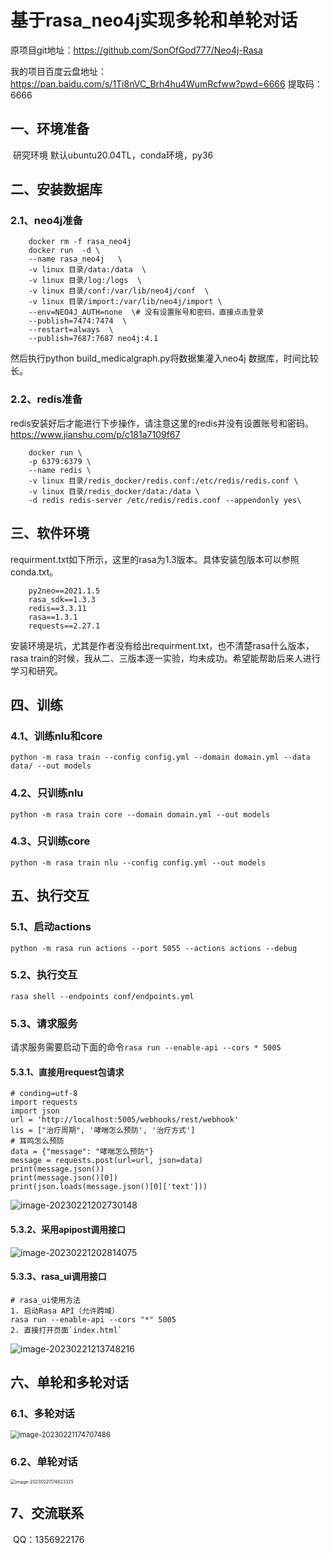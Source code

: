 # 基于rasa_neo4j实现多轮和单轮对话

原项目git地址：https://github.com/SonOfGod777/Neo4j-Rasa

我的项目百度云盘地址：https://pan.baidu.com/s/1Ti8nVC_Brh4hu4WumRcfww?pwd=6666 提取码：6666
## 一、环境准备

​	研究环境 默认ubuntu20.04TL，conda环境，py36

## 二、安装数据库

### 2.1、neo4j准备

```
	docker rm -f rasa_neo4j
	docker run  -d \
	--name rasa_neo4j   \
	-v linux 目录/data:/data  \
	-v linux 目录/log:/logs  \
	-v linux 目录/conf:/var/lib/neo4j/conf  \
	-v linux 目录/import:/var/lib/neo4j/import \
	--env=NEO4J_AUTH=none  \# 没有设置账号和密码，直接点击登录
	--publish=7474:7474  \
	--restart=always  \
	--publish=7687:7687 neo4j:4.1
```

然后执行python build_medicalgraph.py将数据集灌入neo4j 数据库，时间比较长。

### 2.2、redis准备

​	redis安装好后才能进行下步操作，请注意这里的redis并没有设置账号和密码。https://www.jianshu.com/p/c181a7109f67

```
	docker run \
	-p 6379:6379 \
	--name redis \
	-v linux 目录/redis_docker/redis.conf:/etc/redis/redis.conf \
	-v linux 目录/redis_docker/data:/data \
	-d redis redis-server /etc/redis/redis.conf --appendonly yes\
```

## 三、软件环境

​	requirment.txt如下所示，这里的rasa为1.3版本。具体安装包版本可以参照conda.txt。

```
	py2neo==2021.1.5
	rasa_sdk==1.3.3
	redis==3.3.11
	rasa==1.3.1
	requests==2.27.1
```

​	安装环境是坑，尤其是作者没有给出requirment.txt，也不清楚rasa什么版本，rasa train的时候，我从二、三版本逐一实验，均未成功。希望能帮助后来人进行学习和研究。

## 四、训练

### 4.1、训练nlu和core

`python -m rasa train --config config.yml --domain domain.yml --data data/ --out models`

### 4.2、只训练nlu

`python -m rasa train core --domain domain.yml --out models`

### 4.3、只训练core

`python -m rasa train nlu --config config.yml --out models`

## 五、执行交互

### 5.1、启动actions

`python -m rasa run actions --port 5055 --actions actions --debug`

### 5.2、执行交互

`rasa shell --endpoints conf/endpoints.yml`

### 5.3、请求服务

请求服务需要启动下面的命令`rasa run --enable-api --cors * 5005`

#### 5.3.1、直接用request包请求

```
# conding=utf-8
import requests
import json
url = 'http://localhost:5005/webhooks/rest/webhook'
lis = ["治疗周期", '哮喘怎么预防', '治疗方式']
# 耳鸣怎么预防
data = {"message": "哮喘怎么预防"}
message = requests.post(url=url, json=data)
print(message.json())
print(message.json()[0])
print(json.loads(message.json()[0]['text']))
```

![image-20230221202730148](./img/image-20230221202730148.png)

#### 5.3.2、采用apipost调用接口

![image-20230221202814075](./img/image-20230221202814075.png)

#### 5.3.3、rasa_ui调用接口

```
# rasa_ui使用方法
1. 启动Rasa API（允许跨域）
rasa run --enable-api --cors "*" 5005
2. 直接打开页面`index.html`
```

![image-20230221213748216](./img/image-20230221213748216.png)

## 六、单轮和多轮对话

### 6.1、多轮对话

<img src="./img/image-20230221174707486.png" alt="image-20230221174707486" style="zoom: 80%;" />

### 6.2、单轮对话

<img src="./img/image-20230221174823325.png" alt="image-20230221174823325" style="zoom: 50%;" />

## 7、交流联系

​	QQ：1356922176

